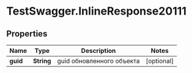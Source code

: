 # TestSwagger.InlineResponse20111

## Properties

Name | Type | Description | Notes
------------ | ------------- | ------------- | -------------
**guid** | **String** | guid обновленного объекта | [optional] 


